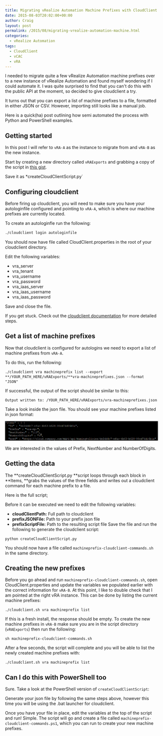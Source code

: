```yaml
---
title: Migrating vRealize Automation Machine Prefixes with CloudClient
date: 2015-08-03T20:02:00+00:00
author: Craig
layout: post
permalink: /2015/08/migrating-vrealize-automation-machine.html
categories:
  - vRealize Automation
tags:
  - CloudClient
  - vCAC
  - vRA
---
```


I needed to migrate quite a few vRealize Automation machine prefixes over to a new instance of vRealize Automation and found myself wondering if I could automate it. I was quite surprised to find that you can't do this with the public API at the moment, so decided to give cloudclient a try.

It turns out that you can export a list of machine prefixes to a file, formatted in either JSON or CSV. However, importing still looks like a manual job.

Here is a quick(ha) post outlining how semi automated the process with Python and PowerShell examples.

<!--more-->

## Getting started

In this post I will refer to `vRA-A` as the instance to migrate from and `vRA-B` as the new instance.

Start by creating a new directory called `vRAExports` and grabbing a copy of the script in [this gist](https://gist.github.com/chelnak/fe26487661b91a8b8c30).

Save it as *createCloudClientScript.py`

## Configuring cloudclient

Before firing up cloudclient, you will need to make sure you have your autologinfile configured and pointing to `vRA-A`, which is where our machine prefixes are currently located.

To create an autologinfle run the following:

```bash
./cloudclient login autologinfile
```

You should now have file called CloudClient.properties in the root of your cloudclient directory.

Edit the following variables:

* vra_server
* vra_tenant
* vra_username
* vra_password
* vra_iaas_server
* vra_iaas_username
* vra_iaas_password

Save and close the file.

If you get stuck. Check out the [cloudclient documentation](https://developercenter.vmware.com/tool/cloudclient/3.2.0) for more detailed steps.

## Get a list of machine prefixes

Now that cloudclient is configured for autologins we need to export a list of machine prefixes from `vRA-A`.

To do this, run the following:

```
./cloudclient vra machineprefix list --export **/YOUR_PATH_HERE/vRAExports/**vra-machineprefixes.json --format "JSON"
```

If successful, the output of the script should be similar to this:

```
Output written to: /YOUR_PATH_HERE/vRAExports/vra-machineprefixes.json
```

Take a look inside the json file. You should see your machine prefixes listed in json format:

![CloudClient](/assets/images/cloudclient2.png)

We are interested in the values of Prefix, NextNumber and NumberOfDigits.

## Getting the data

The **createCloudClientScript.py **script loops through each block in **Items, **grabs the values of the three fields and writes out a cloudclient command for each machine prefix to a file.

Here is the full script;

<script src="https://gist.github.com/chelnak/fe26487661b91a8b8c30.js"></script>

Before it can be executed we need to edit the following variables:

* **cloudClientPath:** Full path to cloudclient
* **prefixJSONFile:** Path to your prefix json file
* **prefixScriptFile:** Path to the resulting script file Save the file and run the following to generate the cloudclient script:

```
python createCloudClientScript.py
```

You should now have a file called `machineprefix-cloudclient-commands.sh` in the same directory.

## Creating the new prefixes

Before you go ahead and run `machineprefix-cloudclient-commands.sh`, open CloudClient.properties and update the variables we populated earlier with the correct information for `vRA-B`. At this point, I like to double check that I am pointed at the right vRA instance. This can be done by listing the current machine prefixes:

```
./cloudclient.sh vra machineprefix list
```

If this is a fresh install, the response should be empty. To create the new machine prefixes in `vRA-B` make sure you are in the script directory (`vRAExports`) then run the following:

```
sh machineprefix-cloudclient-commands.sh
```

After a few seconds, the script will complete and you will be able to list the newly created machine prefixes with:

```
./cloudclient.sh vra machineprefix list
```

## Can I do this with PowerShell too

Sure. Take a look at the PowerShell version of `createCloudClientScript`:

<script src="https://gist.github.com/chelnak/f6ebaaec479b68c5f7b8.js"></script>

Generate your json file by following the same steps above, however this time you will be using the .bat launcher for cloudclient.

Once you have your file in place, edit the variables at the top of the script and run! Simple. The script will go and create a file called `machineprefix-cloudclient-commands.ps1`, which you can run to create your new machine prefixes.
